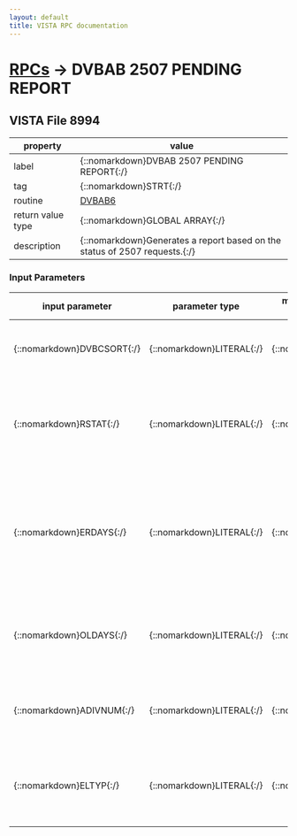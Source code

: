 ```yaml
---
layout: default
title: VISTA RPC documentation
---
```




# [RPCs](TableOfContent.md) &#8594; DVBAB 2507 PENDING REPORT 


 ## VISTA File 8994 


 property | value 
--- | --- 
 label | {::nomarkdown}DVBAB 2507 PENDING REPORT{:/}
 tag | {::nomarkdown}STRT{:/}
 routine | [DVBAB6](http://code.osehra.org/dox/Routine_DVBAB6_source.html)
 return value type | {::nomarkdown}GLOBAL ARRAY{:/}
 description | {::nomarkdown}Generates a report based on the status of 2507 requests.{:/}

### Input Parameters

| input parameter | parameter type | maximum data length | required | description | 
| --- | --- | --- | --- | --- | 
| {::nomarkdown}DVBCSORT{:/} | {::nomarkdown}LITERAL{:/} | {::nomarkdown}1{:/} | {::nomarkdown}true{:/} | {::nomarkdown}This is  the status.  Valid choices are: A (age), S (status), V (veteranname), or R (routing location).{:/} | 
| {::nomarkdown}RSTAT{:/} | {::nomarkdown}LITERAL{:/} | {::nomarkdown}1{:/} | {::nomarkdown}true{:/} | {::nomarkdown}This is the Request Status.  Valid choices are: A (all), P (pending), N(new), or T (transcribed).  If DVBCSORT=A,S, or V - RSTAT cannot be null.{:/} | 
| {::nomarkdown}ERDAYS{:/} | {::nomarkdown}LITERAL{:/} | {::nomarkdown}3{:/} | {::nomarkdown}true{:/} | {::nomarkdown}If DVBCSORT = A (age) this must be the earliest age to start with (ie. 30days old).  This goes with the next variable OLDAYS which is the oldestage (ie. 1 day old and cannot be 0).  ERDAYS must be < OLDAYS{:/} | 
| {::nomarkdown}OLDAYS{:/} | {::nomarkdown}LITERAL{:/} | {::nomarkdown}3{:/} | {::nomarkdown}true{:/} | {::nomarkdown}This is the Oldest age (ie 1 day) if DVBCSORT=A (age).  This goes withERDAYS (earliest age - ie 30 days).  ERDAYS must be < OLDAYS{:/} | 
| {::nomarkdown}ADIVNUM{:/} | {::nomarkdown}LITERAL{:/} | {::nomarkdown}3{:/} | {::nomarkdown}true{:/} | {::nomarkdown}This is the regional office number - this is required only if DVBCSORT=R,otherwise send as null.{:/} | 
| {::nomarkdown}ELTYP{:/} | {::nomarkdown}LITERAL{:/} | {::nomarkdown}1{:/} | {::nomarkdown}true{:/} | {::nomarkdown}This is the elapsed time.  Values are C (calendar days - default) or W(workdays).  If DVBCSORT=A,S, or V - this must not be null.{:/} | {::nomarkdown} <br/><br/><p style="font-size: 11px">Generated on January 14th 2017, 7:36:25 am</p>{:/}